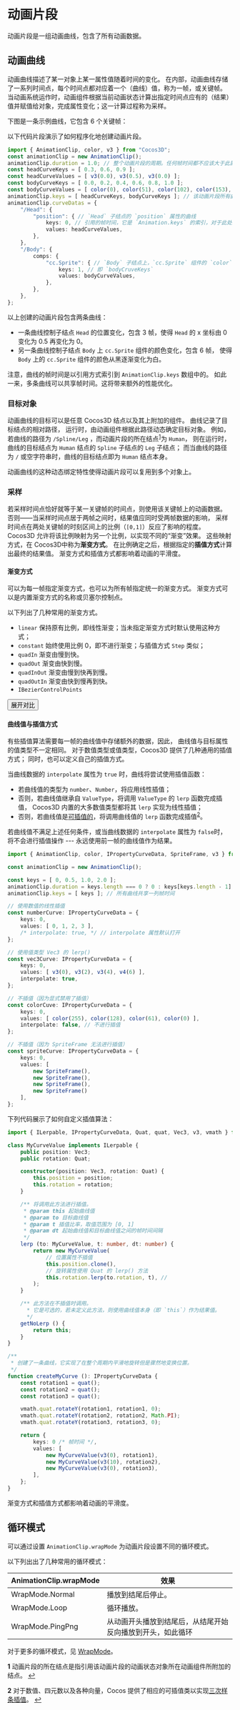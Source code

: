 
# 动画片段

动画片段是一组动画曲线，包含了所有动画数据。

## 动画曲线

动画曲线描述了某一对象上某一属性值随着时间的变化。
在内部，动画曲线存储了一系列时间点，每个时间点都对应着一个（曲线）值，称为一帧，或关键帧。
当动画系统运作时，动画组件根据当前动画状态计算出指定时间点应有的（结果）值并赋值给对象，完成属性变化；这一计算过程称为采样。

下图是一条示例曲线，它包含 6 个关键帧：

<canvas id="curve-example-canvas" width="400" height="300"></canvas>
<script src="./curve-example.js">
</script>
<script>
drawCurve(document.getElementById("curve-example-canvas"), 6, {xAxisText: "帧时间（秒）", yAxisText: "曲线值"});
</script>

以下代码片段演示了如何程序化地创建动画片段。
```ts
import { AnimationClip, color, v3 } from "Cocos3D";
const animationClip = new AnimationClip();
animationClip.duration = 1.0; // 整个动画片段的周期。任何帧时间都不应该大于此属性。
const headCurveKeys = [ 0.3, 0.6, 0.9 ];
const headCurveValues = [ v3(0.0), v3(0.5), v3(0.0) ];
const bodyCurveKeys = [ 0.0, 0.2, 0.4, 0.6, 0.8, 1.0 ]; 
const bodyCurveValues = [ color(0), color(51), color(102), color(153), color(204), color(255) ];
animationClip.keys = [ headCurveKeys, bodyCurveKeys ]; // 该动画片段所有曲线共享的帧时间
animationClip.curveDatas = {
    "/Head": {
        "position": { // `Head` 子结点的 `position` 属性的曲线
            keys: 0, // 引用的帧时间，它是 `Animation.keys` 的索引，对于此处来说，即引用 `headCurveKeys`
            values: headCurveValues,
        },
    },
    "/Body": {
        comps: {
            "cc.Sprite": { // `Body` 子结点上，`cc.Sprite` 组件的 `color` 属性的曲线
                keys: 1, // 即 `bodyCruveKeys`
                values: bodyCurveValues,
            },
        },
    },
};
```

以上创建的动画片段包含两条曲线：
- 一条曲线控制子结点 `Head` 的位置变化，包含 3 帧，使得 `Head` 的 x 坐标由 0 变化为 0.5 再变化为 0。
- 另一条曲线控制子结点 `Body` 上 `cc.Sprite` 组件的颜色变化，包含 6 帧，
使得 `Body` 上的 `cc.Sprite` 组件的颜色从黑逐渐变化为白。

注意，曲线的帧时间是以引用方式索引到 `AnimationClip.keys` 数组中的。
如此一来，多条曲线可以共享帧时间。这将带来额外的性能优化。

### 目标对象

动画曲线的目标可以是任意 Cocos3D 结点以及其上附加的组件。
曲线记录了目标结点的相对路径，
运行时，由动画组件根据此路径动态确定目标对象。
例如，若曲线的路径为 `/Spline/Leg` ，而动画片段的所在结点<sup id="a1">[1](#f1)</sup>为 `Human`，
则在运行时，曲线的目标结点为 `Human` 结点的 `Spline` 子结点的 `Leg` 子结点；
而当曲线的路径为 `/` 或空字符串时，曲线的目标结点即为 `Human` 结点本身。

动画曲线的这种动态绑定特性使得动画片段可以复用到多个对象上。

### 采样

若采样时间点恰好就等于某一关键帧的时间点，则使用该关键帧上的动画数据。
否则——当采样时间点居于两帧之间时，结果值应同时受两帧数据的影响，
采样时间点在两处关键帧的时刻区间上的比例（`[0,1]`）反应了影响的程度。
Cocos3D 允许将该比例映射为另一个比例，以实现不同的“渐变”效果。
这些映射方式，在 Cocos3D中称为**渐变方式**。
在比例确定之后，根据指定的**插值方式**计算出最终的结果值。
渐变方式和插值方式都影响着动画的平滑度。

#### 渐变方式

可以为每一帧指定渐变方式，也可以为所有帧指定统一的渐变方式。
渐变方式可以是内置渐变方式的名称或贝塞尔控制点。

以下列出了几种常用的渐变方式。
- `linear` 保持原有比例，即线性渐变；当未指定渐变方式时默认使用这种方式；
- `constant` 始终使用比例 0，即不进行渐变；与插值方式 `Step` 类似；
- `quadIn` 渐变由慢到快。
- `quadOut` 渐变由快到慢。
- `quadInOut` 渐变由慢到快再到慢。
- `quadOutIn` 渐变由快到慢再到快。
- `IBezierControlPoints`

<script src="./easing-method-example.js"> </script>
<button onclick="onEasingMethodExampleButtonClicked()">展开对比</button>
<div id="easing-method-example-panel"> </div>

#### 曲线值与插值方式

有些插值算法需要每一帧的曲线值中存储额外的数据，因此，
曲线值与目标属性的值类型不一定相同。
对于数值类型或值类型，Cocos3D 提供了几种通用的插值方式；
同时，也可以定义自己的插值方式。

当曲线数据的 `interpolate` 属性为 `true` 时，曲线将尝试使用插值函数：
- 若曲线值的类型为 `number`、`Number`，将应用线性插值；
- 否则，若曲线值继承自 `ValueType`，将调用 `ValueType` 的 `lerp` 函数完成插值，
Cocos3D 内置的大多数值类型都将其 `lerp` 实现为线性插值；
- 否则，若曲线值是[可插值的]()，将调用曲线值的 `lerp` 函数完成插值<sup id="a2">[2](#f2)</sup>。

若曲线值不满足上述任何条件，或当曲线数据的 `interpolate` 属性为 `false`时，
将不会进行插值操作 --- 永远使用前一帧的曲线值作为结果。

```ts
import { AnimationClip, color, IPropertyCurveData, SpriteFrame, v3 } from "Cocos3D";

const animationClip = new AnimationClip();

const keys = [ 0, 0.5, 1.0, 2.0 ];
animationClip.duration = keys.length === 0 ? 0 : keys[keys.length - 1];
animationClip.keys = [ keys ]; // 所有曲线共享一列帧时间

// 使用数值的线性插值
const numberCurve: IPropertyCurveData = {
    keys: 0,
    values: [ 0, 1, 2, 3 ],
    /* interpolate: true, */ // interpolate 属性默认打开
};

// 使用值类型 Vec3 的 lerp()
const vec3Curve: IPropertyCurveData = {
    keys: 0,
    values: [ v3(0), v3(2), v3(4), v4(6) ],
    interpolate: true,
};

// 不插值（因为显式禁用了插值）
const colorCuve: IPropertyCurveData = {
    keys: 0,
    values: [ color(255), color(128), color(61), color(0) ],
    interpolate: false, // 不进行插值
};

// 不插值（因为 SpriteFrame 无法进行插值）
const spriteCurve: IPropertyCurveData = {
    keys: 0,
    values: [
        new SpriteFrame(),
        new SpriteFrame(),
        new SpriteFrame(),
        new SpriteFrame()
    ],
};
```

下列代码展示了如何自定义插值算法：

```ts
import { ILerpable, IPropertyCurveData, Quat, quat, Vec3, v3, vmath } from "Cocos3D";

class MyCurveValue implements ILerpable {
    public position: Vec3;
    public rotation: Quat;

    constructor(position: Vec3, rotation: Quat) {
        this.position = position;
        this.rotation = rotation;
    }

    /** 将调用此方法进行插值。
     * @param this 起始曲线值
     * @param to 目标曲线值
     * @param t 插值比率，取值范围为 [0, 1]
     * @param dt 起始曲线值和目标曲线值之间的帧时间间隔
     */
    lerp (to: MyCurveValue, t: number, dt: number) {
        return new MyCurveValue(
            // 位置属性不插值
            this.position.clone(),
            // 旋转属性使用 Quat 的 lerp() 方法
            this.rotation.lerp(to.rotation, t), // 
        );
    }

    /** 此方法在不插值时调用。
      * 它是可选的，若未定义此方法，则使用曲线值本身（即 `this`）作为结果值。
      */
    getNoLerp () {
        return this;
    }
}

/**
 * 创建了一条曲线，它实现了在整个周期内平滑地旋转但是骤然地变换位置。
 */
function createMyCurve (): IPropertyCurveData {
    const rotation1 = quat();
    const rotation2 = quat();
    const rotation3 = quat();

    vmath.quat.rotateY(rotation1, rotation1, 0);
    vmath.quat.rotateY(rotation2, rotation2, Math.PI);
    vmath.quat.rotateY(rotation3, rotation3, 0);

    return {
        keys: 0 /* 帧时间 */,
        values: [
            new MyCurveValue(v3(0), rotation1),
            new MyCurveValue(v3(10), rotation2),
            new MyCurveValue(v3(0), rotation3),
        ],
    };
}
```

渐变方式和插值方式都影响着动画的平滑度。


## 循环模式

可以通过设置 `AnimationClip.wrapMode` 为动画片段设置不同的循环模式。

以下列出出了几种常用的循环模式：

| AnimationClip.wrapMode | 效果 |
|---|---|
| WrapMode.Normal | 播放到结尾后停止。 |
| WrapMode.Loop | 循环播放。 |
| WrapMode.PingPng | 从动画开头播放到结尾后，从结尾开始反向播放到开头，如此循环 |

对于更多的循环模式，见 [WrapMode]()。

<b id="f1">1</b> 动画片段的所在结点是指引用该动画片段的动画状态对象所在动画组件所附加的结点。 [↩](#a1)

<b id="f2">2</b> 对于数值、四元数以及各种向量，Cocos 提供了相应的可插值类以实现[三次样条插值](https://en.wikipedia.org/wiki/Spline_interpolation)。 [↩](#a2)
